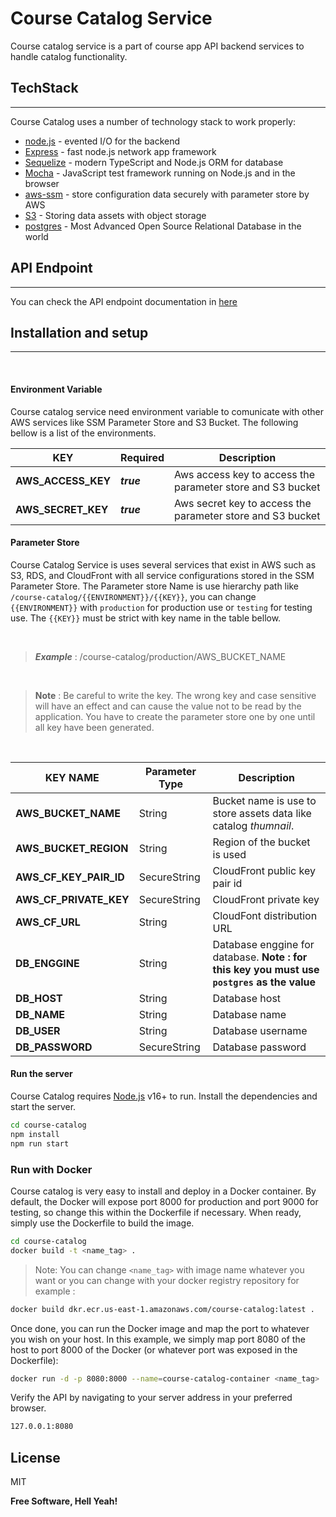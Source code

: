 

# Course Catalog Service
Course catalog service is a part of course app API backend services to handle catalog functionality.

## TechStack
---
Course Catalog uses a number of technology stack to work properly:
- [node.js] - evented I/O for the backend
- [Express] - fast node.js network app framework 
- [Sequelize] - modern TypeScript and Node.js ORM for database
- [Mocha] - JavaScript test framework running on Node.js and in the browser
- [aws-ssm] - store configuration data securely with parameter store by AWS
- [S3] - Storing data assets with object storage
- [postgres] - Most Advanced Open Source Relational Database in the world

## API Endpoint
---
You can check the API endpoint documentation in [here]

## Installation and setup
---
<br/>

#### Environment Variable

Course catalog service need environment variable to comunicate with other AWS services like SSM Parameter Store and S3 Bucket. The following bellow is a list of the environments.

| KEY | Required | Description  |
|--|--|--|
| **AWS_ACCESS_KEY** | ***true*** | Aws access key to access the parameter store and S3 bucket |
|**AWS_SECRET_KEY**| ***true*** | Aws secret key to access the parameter store and S3 bucket |

#### Parameter Store
Course Catalog Service is uses several services that exist in AWS such as S3, RDS, and CloudFront with all service configurations stored in the SSM Parameter Store. The Parameter store Name is use hierarchy path like `/course-catalog/{{ENVIRONMENT}}/{{KEY}}`, you can change `{{ENVIRONMENT}}` with `production` for production use or `testing` for testing use. The `{{KEY}}` must be strict with key name in the table bellow.

<br/>

> ***Example*** : /course-catalog/production/AWS_BUCKET_NAME

<br/>

> **Note** : Be careful to write the key. The wrong key and case sensitive will have an effect and can cause the value not to be read by the application. You have to create the parameter store one by one until all key have been generated.

<br>

| KEY NAME  | Parameter Type | Description  |
|--|--|--|
| **AWS_BUCKET_NAME** | String | Bucket name is use to store assets data like catalog *thumnail*. |
|**AWS_BUCKET_REGION**| String | Region of the bucket is used |
| **AWS_CF_KEY_PAIR_ID** | SecureString | CloudFront public key pair id |
| **AWS_CF_PRIVATE_KEY** | SecureString | CloudFront private key |
| **AWS_CF_URL** | String | CloudFont distribution URL |
| **DB_ENGGINE** | String |Database enggine for database. **Note : for this key you must use `postgres` as the value** |
| **DB_HOST** | String | Database host |
| **DB_NAME** | String | Database name |
| **DB_USER** | String | Database username |
| **DB_PASSWORD** | SecureString | Database password |

#### Run the server
Course Catalog requires [Node.js](https://nodejs.org/) v16+ to run.
Install the dependencies and start the server.

```sh
cd course-catalog
npm install
npm run start
```

### Run with Docker

Course catalog is very easy to install and deploy in a Docker container.
By default, the Docker will expose port 8000 for production and port 9000 for testing, so change this within the Dockerfile if necessary. When ready, simply use the Dockerfile to build the image.

```sh
cd course-catalog
docker build -t <name_tag> .
```

> Note: You can change `<name_tag>` with image name whatever you want or you can change with your docker registry repository for example :

```sh
docker build dkr.ecr.us-east-1.amazonaws.com/course-catalog:latest .
```
Once done, you can run the Docker image and map the port to whatever you wish on your host. In this example, we simply map port 8080 of the host to port 8000 of the Docker (or whatever port was exposed in the Dockerfile):

```sh
docker run -d -p 8080:8000 --name=course-catalog-container <name_tag>
```

Verify the API by navigating to your server address in
your preferred browser.

```sh
127.0.0.1:8080
```

## License

MIT

**Free Software, Hell Yeah!**

[//]: # (These are reference links used in the body of this note and get stripped out when the markdown processor does its job. There is no need to format nicely because it shouldn't be seen. Thanks SO - http://stackoverflow.com/questions/4823468/store-comments-in-markdown-syntax)

   [dill]: <https://github.com/betuah/lks-course-catalog>
   [git-repo-url]: <https://github.com/joemccann/dillinger.git>
   [john gruber]: <http://daringfireball.net>
   [df1]: <http://daringfireball.net/projects/markdown/>
   [node.js]: <http://nodejs.org>
   [sequelize]: <https://sequelize.org>
   [express]: <http://expressjs.com>
   [Mocha]: <https://mochajs.org/>
   [AWS-SDK]: <https://aws.amazon.com/id/sdk-for-javascript/#:~:text=The%20AWS%20SDK%20for%20JavaScript%20simpli%EF%AC%81es%20use%20of%20AWS%20Services,marshaling%2C%20serialization%2C%20and%20deserialization.>
   [aws-ssm]: <https://docs.aws.amazon.com/systems-manager/latest/userguide/systems-manager-parameter-store.html>
   [here]: <https://documenter.getpostman.com/view/2061573/2s83zcRS5z>
   [S3]: <https://aws.amazon.com/id/s3>
   [postgres]: <https://www.postgresql.org/>

   [PlDb]: <https://github.com/joemccann/dillinger/tree/master/plugins/dropbox/README.md>
   [PlGh]: <https://github.com/joemccann/dillinger/tree/master/plugins/github/README.md>
   [PlGd]: <https://github.com/joemccann/dillinger/tree/master/plugins/googledrive/README.md>
   [PlOd]: <https://github.com/joemccann/dillinger/tree/master/plugins/onedrive/README.md>
   [PlMe]: <https://github.com/joemccann/dillinger/tree/master/plugins/medium/README.md>
   [PlGa]: <https://github.com/RahulHP/dillinger/blob/master/plugins/googleanalytics/README.md>

